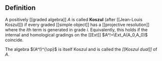 
## Definition

A positively [[graded algebra]] $A$ is called **Koszul** (after [[Jean-Louis Koszul]]) if every graded [[simple object]] has a [[projective resolution]] where the $i$th term is generated in grade $i$.  Equivalently, this holds if the internal and homological gradings on the [[Ext]] $A^!=\Ext_A(A_0,A_0)$ coincide.

The algebra $(A^!)^{\op}$ is itself Koszul and is called the _[[Koszul dual]]_ of $A$.

